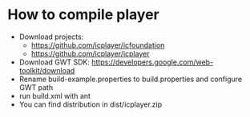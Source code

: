 # How to compile player

* Download projects:
  * https://github.com/icplayer/icfoundation
  * https://github.com/icplayer/icplayer
* Download GWT SDK: https://developers.google.com/web-toolkit/download
* Rename build-example.properties to build.properties and configure GWT path
* run build.xml with ant
* You can find distribution in dist/icplayer.zip

